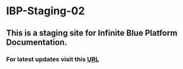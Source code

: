 # IBP-Staging-02
## This is a staging site for Infinite Blue Platform Documentation.
### For latest updates visit this [URL](Default.html)
